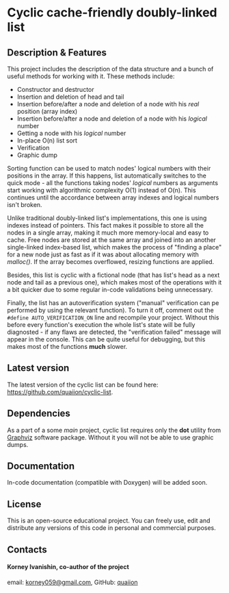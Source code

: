 # Cyclic cache-friendly doubly-linked list

## Description & Features
This project includes the description of the data structure and a bunch of useful methods for working with it. These methods include:
- Constructor and destructor
- Insertion and deletion of head and tail
- Insertion before/after a node and deletion of a node with his *real* position (array index)
- Insertion before/after a node and deletion of a node with his *logical* number
- Getting a node with his *logical* number
- In-place O(n) list sort
- Verification
- Graphic dump

Sorting function can be used to match nodes' logical numbers with their positions in the array. If this happens, list automatically switches to the quick mode - all the functions taking nodes' *logical* numbers as arguments start working with algorithmic complexity O(1) instead of O(n). This continues until the accordance between array indexes and logical numbers isn't broken.

Unlike traditional doubly-linked list's implementations, this one is using indexes instead of pointers. This fact makes it possible to store all the nodes in a single array, making it much more memory-local and easy to cache. Free nodes are stored at the same array and joined into an another single-linked index-based list, which makes the process of "finding a place" for a new node just as fast as if it was about allocating memory with *malloc()*. If the array becomes overflowed, resizing functions are applied.

Besides, this list is cyclic with a fictional node (that has list's head as a next node and tail as a previous one), which makes most of the operations with it a bit quicker due to some regular in-code validations being unnecessary.

Finally, the list has an autoverification system ("manual" verification can pe performed by using the relevant function). To turn it off, comment out the `#define AUTO_VERIFICATION_ON` line and recompile your project. Without this before every function's execution the whole list's state will be fully diagnosted - if any flaws are detected, the "verification failed" message will appear in the console. This can be quite useful for debugging, but this makes most of the functions **much** slower.

## Latest version
The latest version of the cyclic list can be found here: <https://github.com/quaiion/cyclic-list>.

## Dependencies
As a part of a some *main* project, cyclic list requires only the **dot** utility from [Graphviz](https://graphviz.org) software package. Without it you will not be able to use graphic dumps.

## Documentation
In-code documentation (compatible with Doxygen) will be added soon.

## License
This is an open-source educational project. You can freely use, edit and distribute any versions of this code in personal and commercial purposes.

## Contacts
#### Korney Ivanishin, co-author of the project
email: <korney059@gmail.com>,
GitHub: [quaiion](https://github.com/quaiion)

